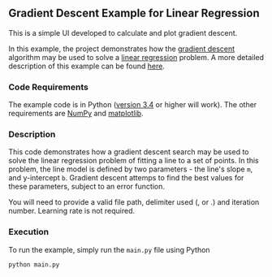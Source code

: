 ## Gradient Descent Example for Linear Regression
This is a simple UI developed to calculate and plot gradient descent.

In this example, the project demonstrates how the [gradient descent](http://en.wikipedia.org/wiki/Gradient_descent) algorithm may be used to solve a [linear regression](http://en.wikipedia.org/wiki/Linear_regression) problem. A more detailed description of this example can be found [here](https://github.com/mattnedrich/GradientDescentExample).

### Code Requirements
The example code is in Python ([version 3.4](https://www.python.org/doc/versions/) or higher will work). The other requirements are [NumPy](http://www.numpy.org/) and [matplotlib](https://matplotlib.org/).

### Description
This code demonstrates how a gradient descent search may be used to solve the linear regression problem of fitting a line to a set of points. In this problem, the line model is defined by two parameters - the line's slope `m`, and y-intercept `b`. Gradient descent attemps to find the best values for these parameters, subject to an error function.

You will need to provide a valid file path, delimiter used (, or .) and iteration number. Learning rate is not required. 

### Execution
To run the example, simply run the `main.py` file using Python

```
python main.py
```

